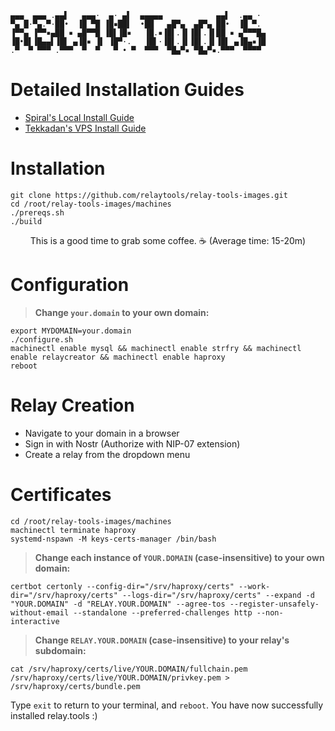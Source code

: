 ```
▄▄▄  ▄▄▄ .▄▄▌   ▄▄▄·  ▄· ▄▌  ▄▄▄▄▄            ▄▄▌  .▄▄ · 
▀▄ █·▀▄.▀·██•  ▐█ ▀█ ▐█▪██▌  •██   ▄█▀▄  ▄█▀▄ ██•  ▐█ ▀. 
▐▀▀▄ ▐▀▀▪▄██ ▪ ▄█▀▀█ ▐█▌▐█▪   ▐█.▪▐█▌.▐▌▐█▌.▐▌██ ▪ ▄▀▀▀█▄
▐█•█▌▐█▄▄▌▐█▌ ▄▐█▪ ▐▌ ▐█▀·.   ▐█▌·▐█▌.▐▌▐█▌.▐▌▐█▌ ▄▐█▄▪▐█
.▀  ▀ ▀▀▀ .▀▀▀  ▀  ▀   ▀ • ▀  ▀▀▀  ▀█▄▀▪ ▀█▄▀▪.▀▀▀  ▀▀▀▀ 
```
# Detailed Installation Guides
 * [Spiral's Local Install Guide](relaytools-setup.md)
 * [Tekkadan's VPS Install Guide](relaytools-vps.md)

# Installation
```
git clone https://github.com/relaytools/relay-tools-images.git
cd /root/relay-tools-images/machines
./prereqs.sh
./build
```
<p align="center">
  This is a good time to grab some coffee. ☕ (Average time: 15-20m)
</p>

# Configuration

>**Change `your.domain` to your own domain:**
```
export MYDOMAIN=your.domain
./configure.sh
machinectl enable mysql && machinectl enable strfry && machinectl enable relaycreator && machinectl enable haproxy
reboot
```

# Relay Creation

- Navigate to your domain in a browser
- Sign in with Nostr (Authorize with NIP-07 extension)
- Create a relay from the dropdown menu

# Certificates

```
cd /root/relay-tools-images/machines
machinectl terminate haproxy
systemd-nspawn -M keys-certs-manager /bin/bash
```

>**Change each instance of `YOUR.DOMAIN` (case-insensitive) to your own domain:**

```
certbot certonly --config-dir="/srv/haproxy/certs" --work-dir="/srv/haproxy/certs" --logs-dir="/srv/haproxy/certs" --expand -d "YOUR.DOMAIN" -d "RELAY.YOUR.DOMAIN" --agree-tos --register-unsafely-without-email --standalone --preferred-challenges http --non-interactive
```

>**Change `RELAY.YOUR.DOMAIN` (case-insensitive) to your relay's subdomain:**

```
cat /srv/haproxy/certs/live/YOUR.DOMAIN/fullchain.pem /srv/haproxy/certs/live/YOUR.DOMAIN/privkey.pem > /srv/haproxy/certs/bundle.pem
```
Type ```exit``` to return to your terminal, and ```reboot```. You have now successfully installed relay.tools :)
